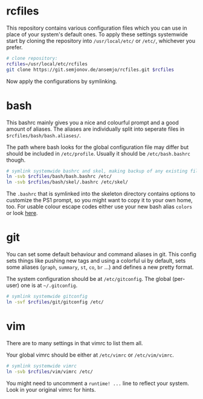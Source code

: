 # rcfiles

This repository contains various configuration files which you can use in place
of your system's default ones. To apply these settings systemwide start by
cloning the repository into `/usr/local/etc/` or `/etc/`, whichever you prefer.

```sh
# clone repository:
rcfiles=/usr/local/etc/rcfiles
git clone https://git.semjonov.de/ansemjo/rcfiles.git $rcfiles
```

Now apply the configurations by symlinking.



# bash

This bashrc mainly gives you a nice and colourful prompt and a good amount of
aliases. The aliases are individually split into seperate files in
`$rcfiles/bash/bash.aliases/`.

The path where bash looks for the global configuration file may differ but
should be included in `/etc/profile`. Usually it should be `/etc/bash.bashrc`
though.

```sh
# symlink systemwide bashrc and skel, making backup of any existing files
ln -svb $rcfiles/bash/bash.bashrc /etc/
ln -svb $rcfiles/bash/skel/.bashrc /etc/skel/
```

The `.bashrc` that is symlinked into the skeleton directory contains options
to customize the PS1 prompt, so you might want to copy it to your own home, too.
For usable colour escape codes either use your new bash alias `colors` or look
[here](http://misc.flogisoft.com/bash/tip_colors_and_formatting).



# git

You can set some default behaviour and command aliases in git. This config sets
things like pushing new tags and using a colorful ui by default, sets some
aliases (`graph`, `summary`, `st`, `co`, `br` ...) and defines a new pretty
format.

The system
configuration should be at `/etc/gitconfig`. The global (per-user) one is at
`~/.gitconfig`.

```sh
# symlink systemwide gitconfig
ln -svf $rcfiles/git/gitconfig /etc/
```



# vim

There are to many settings in that vimrc to list them all.

Your global vimrc should be either at `/etc/vimrc` or `/etc/vim/vimrc`.

```sh
# symlink systemwide vimrc
ln -svb $rcfiles/vim/vimrc /etc/
```

You might need to uncomment a `runtime! ...` line to reflect your system. Look
in your original vimrc for hints.